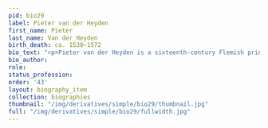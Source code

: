 ```yaml
---
pid: bio29
label: Pieter van der Heyden
first_name: Pieter
last_name: Van der Heyden
birth_death: ca. 1530–1572
bio_text: "<p>Pieter van der Heyden is a sixteenth-century Flemish printmaker.</p>"
bio_author:
role:
status_profession:
order: '43'
layout: biography_item
collection: biographies
thumbnail: "/img/derivatives/simple/bio29/thumbnail.jpg"
full: "/img/derivatives/simple/bio29/fullwidth.jpg"
---
```

